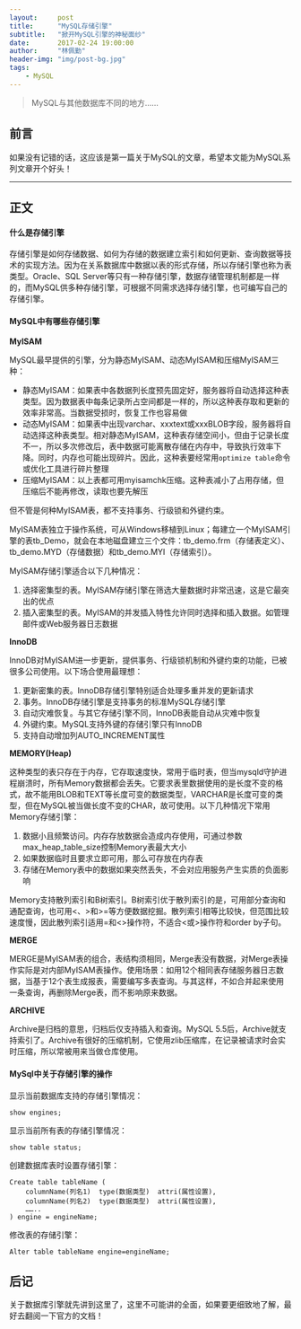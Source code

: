 ```yaml
---
layout:     post
title:      "MySQL存储引擎"
subtitle:   "掀开MySQL引擎的神秘面纱"
date:       2017-02-24 19:00:00
author:     "林佩勤"
header-img: "img/post-bg.jpg"
tags:
    - MySQL
---
```


> MySQL与其他数据库不同的地方……


## 前言

如果没有记错的话，这应该是第一篇关于MySQL的文章，希望本文能为MySQL系列文章开个好头！

---

## 正文

#### 什么是存储引擎

存储引擎是如何存储数据、如何为存储的数据建立索引和如何更新、查询数据等技术的实现方法。因为在关系数据库中数据以表的形式存储，所以存储引擎也称为表类型。Oracle、SQL Server等只有一种存储引擎，数据存储管理机制都是一样的，而MySQL供多种存储引擎，可根据不同需求选择存储引擎，也可编写自己的存储引擎。

####  MySQL中有哪些存储引擎

**MyISAM**

MySQL最早提供的引擎，分为静态MyISAM、动态MyISAM和压缩MyISAM三种：

- 静态MyISAM：如果表中各数据列长度预先固定好，服务器将自动选择这种表类型。因为数据表中每条记录所占空间都是一样的，所以这种表存取和更新的效率非常高。当数据受损时，恢复工作也容易做
- 动态MyISAM：如果表中出现varchar、xxxtext或xxxBLOB字段，服务器将自动选择这种表类型。相对静态MyISAM，这种表存储空间小，但由于记录长度不一，所以多次修改后，表中数据可能离散存储在内存中，导致执行效率下降。同时，内存也可能出现碎片。因此，这种表要经常用`optimize table`命令或优化工具进行碎片整理
- 压缩MyISAM：以上表都可用myisamchk压缩。这种表减小了占用存储，但压缩后不能再修改，读取也要先解压

但不管是何种MyISAM表，都不支持事务、行级锁和外键约束。

MyISAM表独立于操作系统，可从Windows移植到Linux；每建立一个MyISAM引擎的表tb_Demo，就会在本地磁盘建立三个文件：tb_demo.frm（存储表定义）、tb_demo.MYD（存储数据）和tb_demo.MYI（存储索引）。

MyISAM存储引擎适合以下几种情况：

1. 选择密集型的表。MyISAM存储引擎在筛选大量数据时非常迅速，这是它最突出的优点
2. 插入密集型的表。MyISAM的并发插入特性允许同时选择和插入数据。如管理邮件或Web服务器日志数据

**InnoDB**

InnoDB对MyISAM进一步更新，提供事务、行级锁机制和外键约束的功能，已被很多公司使用。以下场合使用最理想：

1. 更新密集的表。InnoDB存储引擎特别适合处理多重并发的更新请求
2. 事务。InnoDB存储引擎是支持事务的标准MySQL存储引擎
3. 自动灾难恢复。与其它存储引擎不同，InnoDB表能自动从灾难中恢复
4. 外键约束。MySQL支持外键的存储引擎只有InnoDB
5. 支持自动增加列AUTO_INCREMENT属性

**MEMORY(Heap)**

这种类型的表只存在于内存，它存取速度快，常用于临时表，但当mysqld守护进程崩溃时，所有Memory数据都会丢失。它要求表里数据使用的是长度不变的格式，故不能用BLOB和TEXT等长度可变的数据类型，VARCHAR是长度可变的类型，但在MySQL被当做长度不变的CHAR，故可使用。以下几种情况下常用Memory存储引擎：

1. 数据小且频繁访问。内存存放数据会造成内存使用，可通过参数max_heap_table_size控制Memory表最大大小
2. 如果数据临时且要求立即可用，那么可存放在内存表
3. 存储在Memory表中的数据如果突然丢失，不会对应用服务产生实质的负面影响

Memory支持散列索引和B树索引。B树索引优于散列索引的是，可用部分查询和通配查询，也可用<、>和>=等方便数据挖掘。散列索引相等比较快，但范围比较速度慢，因此散列索引适用=和<>操作符，不适合<或>操作符和order by子句。

**MERGE**

MERGE是MyISAM表的组合，表结构须相同，Merge表没有数据，对Merge表操作实际是对内部MyISAM表操作。使用场景：如用12个相同表存储服务器日志数据，当基于12个表生成报表，需要编写多表查询。与其这样，不如合并起来使用一条查询，再删除Merge表，而不影响原来数据。

**ARCHIVE**

Archive是归档的意思，归档后仅支持插入和查询。MySQL 5.5后，Archive就支持索引了。Archive有很好的压缩机制，它使用zlib压缩库，在记录被请求时会实时压缩，所以常被用来当做仓库使用。

#### MySql中关于存储引擎的操作

显示当前数据库支持的存储引擎情况：

```mysql
show engines;
```

显示当前所有表的存储引擎情况：

```mysql
show table status;
```

创建数据库表时设置存储引擎：

```mysql
Create table tableName (
	columnName(列名1)  type(数据类型)  attri(属性设置),
	columnName(列名2)  type(数据类型)  attri(属性设置),
	……..
) engine = engineName;
```

修改表的存储引擎：

```mysql
Alter table tableName engine=engineName;
```

## 后记

关于数据库引擎就先讲到这里了，这里不可能讲的全面，如果要更细致地了解，最好去翻阅一下官方的文档！
